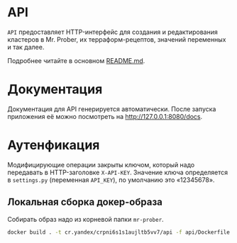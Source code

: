 # API

`API` предоставляет HTTP-интерфейс для создания и редактирования кластеров в Mr. Prober, их терраформ-рецептов, значений
переменных и так далее.

Подробнее читайте в основном [README.md](../README.md).

# Документация

Документация для API генерируется автоматически. После запуска приложения её можно посмотреть
на http://127.0.0.1:8080/docs.

# Аутенфикация

Модифицирующие операции закрыты ключом, который надо передавать в HTTP-заголовке `X-API-KEY`. Значение ключа
определяется в `settings.py` (переменная `API_KEY`), по умолчанию это «12345678».

## Локальная сборка докер-образа

Собирать образ надо из корневой папки `mr-prober`.

```bash
docker build . -t cr.yandex/crpni6s1s1aujltb5vv7/api -f api/Dockerfile
```
